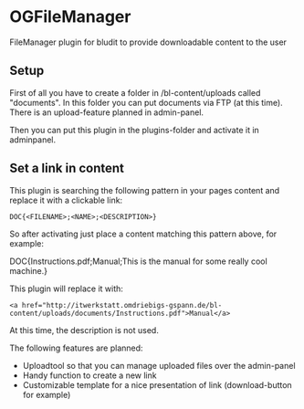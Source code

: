 # OGFileManager
FileManager plugin for bludit to provide downloadable content to the user

## Setup
First of all you have to create a folder in /bl-content/uploads called "documents".
In this folder you can put documents via FTP (at this time).
There is an upload-feature planned in admin-panel.

Then you can put this plugin in the plugins-folder and activate it in adminpanel.

## Set a link in content
This plugin is searching the following pattern in your pages content and replace it with a clickable link:
```
DOC{<FILENAME>;<NAME>;<DESCRIPTION>}
```
So after activating just place a content matching this pattern above, for example:

DOC{Instructions.pdf;Manual;This is the manual for some really cool machine.}

This plugin will replace it with:
```
<a href="http://itwerkstatt.omdriebigs-gspann.de/bl-content/uploads/documents/Instructions.pdf">Manual</a>
```
At this time, the description is not used.

The following features are planned:
- Uploadtool so that you can manage uploaded files over the admin-panel
- Handy function to create a new link
- Customizable template for a nice presentation of link (download-button for example)